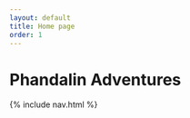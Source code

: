 ```yaml
---
layout: default
title: Home page
order: 1
---
```

# Phandalin Adventures 

{% include nav.html %}


